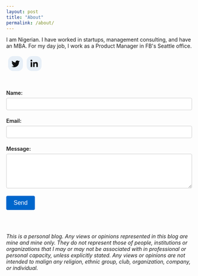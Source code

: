 ```yaml
---
layout: post
title: "About"
permalink: /about/
---
```


I am Nigerian. I have worked in startups, management consulting, and have an MBA. For my day job, I work as a Product Manager in FB's Seattle office.

<div style="display:flex;flex-wrap:wrap"><a target="_blank" rel="noopener noreferrer" style="text-decoration:none;border:0;width:36px;height:36px;padding:2px;margin:5px;color:#0f1011;border-radius:35%;background-color:#e7eff7;" href="https://twitter.com/zeroplustwo_"><svg class="niftybutton-twitter" style="display:block;fill:currentColor" data-tag="twi" data-name="Twitter" viewbox="0 0 512 512" preserveaspectratio="xMidYMid meet"> <path d="M419.6 168.6c-11.7 5.2-24.2 8.7-37.4 10.2 13.4-8.1 23.8-20.8 28.6-36 -12.6 7.5-26.5 12.9-41.3 15.8 -11.9-12.6-28.8-20.6-47.5-20.6 -42 0-72.9 39.2-63.4 79.9 -54.1-2.7-102.1-28.6-134.2-68 -17 29.2-8.8 67.5 20.1 86.9 -10.7-0.3-20.7-3.3-29.5-8.1 -0.7 30.2 20.9 58.4 52.2 64.6 -9.2 2.5-19.2 3.1-29.4 1.1 8.3 25.9 32.3 44.7 60.8 45.2 -27.4 21.4-61.8 31-96.4 27 28.8 18.5 63 29.2 99.8 29.2 120.8 0 189.1-102.1 185-193.6C399.9 193.1 410.9 181.7 419.6 168.6z" /> </svg></a><a target="_blank" rel="noopener noreferrer" style="text-decoration:none;border:0;width:36px;height:36px;padding:2px;margin:5px;color:#0f1011;border-radius:35%;background-color:#e7eff7;" href="https://www.linkedin.com/in/bmakanju/"><svg class="niftybutton-linkedin" style="display:block;fill:currentColor" data-donate="true" data-tag="lin" data-name="LinkedIn" viewbox="0 0 512 512" preserveaspectratio="xMidYMid meet"> <path d="M186.4 142.4c0 19-15.3 34.5-34.2 34.5 -18.9 0-34.2-15.4-34.2-34.5 0-19 15.3-34.5 34.2-34.5C171.1 107.9 186.4 123.4 186.4 142.4zM181.4 201.3h-57.8V388.1h57.8V201.3zM273.8 201.3h-55.4V388.1h55.4c0 0 0-69.3 0-98 0-26.3 12.1-41.9 35.2-41.9 21.3 0 31.5 15 31.5 41.9 0 26.9 0 98 0 98h57.5c0 0 0-68.2 0-118.3 0-50-28.3-74.2-68-74.2 -39.6 0-56.3 30.9-56.3 30.9v-25.2H273.8z" /> </svg></a></div>

&nbsp;

<form action="https://formspree.io/mgezoeeg" method="POST" style="max-width: 500px;">
  <div style="margin-bottom: 20px;">
    <label style="display: block; margin-bottom: 5px; font-weight: 600;">Name:</label>
    <input type="name" name="name" style="width: 100%; padding: 8px; border: 1px solid #ccc; border-radius: 4px; box-sizing: border-box;" />
  </div>
  
  <div style="margin-bottom: 20px;">
    <label style="display: block; margin-bottom: 5px; font-weight: 600;">Email:</label>
    <input type="text" name="_replyto" style="width: 100%; padding: 8px; border: 1px solid #ccc; border-radius: 4px; box-sizing: border-box;" />
  </div>
  
  <div style="margin-bottom: 20px;">
    <label style="display: block; margin-bottom: 5px; font-weight: 600;">Message:</label>
    <textarea name="message" rows="5" style="width: 100%; padding: 8px; border: 1px solid #ccc; border-radius: 4px; box-sizing: border-box; resize: vertical;"></textarea>
  </div>
  
  <button type="submit" style="background-color: #0066cc; color: white; padding: 10px 20px; border: none; border-radius: 4px; cursor: pointer; font-size: 16px;">Send</button>
  <input type="hidden" value="_pages/thanks.html" name="_next" />
</form>

<br>&nbsp;

*This is a personal blog. Any views or opinions represented in this blog are mine and mine only. They do not represent those of people, institutions or organizations that I may or may not be associated with in professional or personal capacity, unless explicitly stated. Any views or opinions are not intended to malign any religion, ethnic group, club, organization, company, or individual.*
